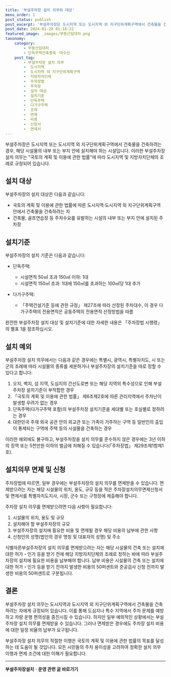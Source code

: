 ```yaml
---
title: '부설주차장 설치 의무와 대상'
menu_order: 1
post_status: publish
post_excerpt: '부설주차장은 도시지역 또는 도시지역 외 지구단위계획구역에서 건축물을 건축하려는 경우, 해당 시설물의 내부 또는 부지 안에 설치해야 하는 시설입니다. 이러한 부설주차장 설치 의무는  국토의 계획 및 이용에 관한 법률 에 따라 도시지역 및 지방자치단체의 조례로 규정되어 있습니다.'
post_date: 2024-01-20 01:18:22
featured_image: _images/부동산임대차.png
taxonomy:
    category:
        - 부동산임대차
        - 단독주택건축증축ㆍ대수선
    post_tag:
        - 부설주차장 설치 의무
        -  도시지역
        -  도시지역 외 지구단위계획구역
        -  지방자치단체
        -  주차장법
        -  주차장
        -  설치 대상
        -  설치기준
        -  단독주택
        -  다가구주택
        -  조례
        -  면제
        -  비용
        -  신청서
        -  면제서
---
```



부설주차장은 도시지역 또는 도시지역 외 지구단위계획구역에서 건축물을 건축하려는 경우, 해당 시설물의 내부 또는 부지 안에 설치해야 하는 시설입니다. 이러한 부설주차장 설치 의무는 "국토의 계획 및 이용에 관한 법률"에 따라 도시지역 및 지방자치단체의 조례로 규정되어 있습니다.

## 설치 대상

부설주차장의 설치 대상은 다음과 같습니다:

- 국토의 계획 및 이용에 관한 법률에 따른 도시지역·도시지역 외 지구단위계획구역 안에서 건축물을 건축하려는 자
- 건축물, 골프연습장 등 주차수요를 유발하는 시설의 내부 또는 부지 안에 설치된 주차장

## 설치기준

부설주차장의 설치 기준은 다음과 같습니다:

- 단독주택:
   - 시설면적 50㎡ 초과 150㎡ 이하: 1대
   - 시설면적 150㎡ 초과: 1대에 150㎡를 초과하는 100㎡당 1대 추가
  
- 다가구주택: 
   - 「주택건설기준 등에 관한 규정」 제27조에 따라 산정된 주차대수, 이 경우 다가구주택의 전용면적은 공동주택의 전용면적 산정방법을 따름
        

완전한 부설주차장 설치 대상 및 설치기준에 대한 자세한 내용은 「주차장법 시행령」의 별표 1을 참조하십시오.

## 설치 예외

부설주차장 설치 의무에서는 다음과 같은 경우에는 특별시, 광역시, 특별자치도, 시 또는 군의 조례에 따라 시설물의 종류를 세분하거나 부설주차장의 설치기준을 따로 정할 수 있다고 합니다:

1. 오지, 벽지, 섬 지역, 도심지의 간선도로변 또는 해당 지역의 특수성으로 인해 부설주차장 설치기준이 부적합한 경우
2. 「국토의 계획 및 이용에 관한 법률」 제6조제2호에 따른 관리지역에서 주차난이 발생할 우려가 없는 경우
3. 단독주택(다가구주택 포함)의 부설주차장 설치기준을 세대별 또는 호실별로 정하려는 경우
4. 대한민국 주재 외국 공관 안의 외교관 또는 가족이 거주하는 구역 등 일반인의 출입이 통제되는 구역에 주택 등의 시설물을 건축하는 경우

이러한 예외에도 불구하고, 부설주차장을 설치 의무를 준수하지 않은 경우에는 3년 이하의 징역 또는 5천만원 이하의 벌금에 처해질 수 있습니다(「주차장법」 제29조제1항제1호).

## 설치의무 면제 및 신청

주차장법에 따르면, 일부 경우에는 부설주차장의 설치 의무를 면제받을 수 있습니다. 면제받으려는 자는 해당 시설물의 위치, 용도, 규모 등을 적은 주차장설치의무면제신청서 및 면제서를 특별자치도지사, 시장, 군수 또는 구청장에 제출해야 합니다.

주차장 설치 의무를 면제받으려면 다음 사항이 필요합니다:

1. 시설물의 위치, 용도 및 규모
2. 설치해야 할 부설주차장의 규모
3. 부설주차장의 설치에 필요한 비용 및 면제될 경우 해당 비용의 납부에 관한 사항
4. 신청인의 성명(법인의 경우 명칭 및 대표자의 성명) 및 주소

식별자른부설주차장의 설치 의무를 면제받으려는 자는 해당 시설물의 건축 또는 설치에 대한 허가・인가 등을 받기 전에 해당 지방자치단체의 조례로 정하는 바에 따라 부설주차장의 설치에 필요한 비용을 납부해야 합니다. 납부 비용은 시설물의 건축 또는 설치에 대한 허가・인가 등을 받기 전까지 발생한 비용의 50퍼센트와 준공검사 신청 전까지 발생한 비용의 50퍼센트로 구분됩니다.

## 결론

부설주차장 설치 의무는 도시지역과 도시지역 외 지구단위계획구역에서 건축물을 건축하려는 자에게 규정되어 있습니다. 이를 통해 도심지나 특수 지역에서 주차 문제를 예방하고 차량 운행 편의성을 증진시킬 수 있습니다. 하지만 일부 예외적인 상황에서는 부설주차장 설치 의무를 면제받을 수 있습니다. 그러나 면제받은 경우에도 주차장 설치 비용에 대한 일정 비율의 납부가 요구됩니다.

부설주차장 설치 의무의 적절한 이행은 국토의 계획 및 이용에 관한 법률의 목표를 달성하는 데 도움이 될 것입니다. 모든 시민들의 주차 용이성을 고려하여 정확한 설치 의무 이행과 면제 조건에 대한 이해가 필요합니다.
<!-- wp:separator -->
<hr class="wp-block-separator has-alpha-channel-opacity"/>
<!-- /wp:separator -->

<!-- wp:group {"backgroundColor":"base","layout":{"type":"constrained"}} -->
<div class="wp-block-group has-base-background-color has-background"><!-- wp:paragraph {"align":"center","fontSize":"medium"} -->
<p class="has-text-align-center has-large-font-size"><strong>부설주차장설치ㆍ운영 관련 글 바로가기</strong></p>
<!-- /wp:paragraph -->


<!-- wp:latest-posts
{"categories":[{"id":1837,"count":19,"description":"","link":"https://uknowlaw.com/category/%eb%b6%80%ec%84%a4%ec%a3%bc%ec%b0%a8%ec%9e%a5%ec%84%a4%ec%b9%98%e3%86%8d%ec%9a%b4%ec%98%81/","name":"부설주차장설치ㆍ운영","slug":"부설주차장설치ㆍ운영","taxonomy":"category","parent":0,"meta":[],"_links":{"self":[{"href":"https://uknowlaw.com/wp-json/wp/v2/categories/1837"}],"collection":[{"href":"https://uknowlaw.com/wp-json/wp/v2/categories"}],"about":[{"href":"https://uknowlaw.com/wp-json/wp/v2/taxonomies/category"}],"wp:post_type":[{"href":"https://uknowlaw.com/wp-json/wp/v2/posts?categories=1837"}],"curies":[{"name":"wp","href":"https://api.w.org/{rel}","templated":true}]}}],"postsToShow":100,"excerptLength":28,"postLayout":"grid","columns":2,"featuredImageAlign":"left","featuredImageSizeSlug":"large","fontSize":"small"} /--></div>
<!-- /wp:group -->